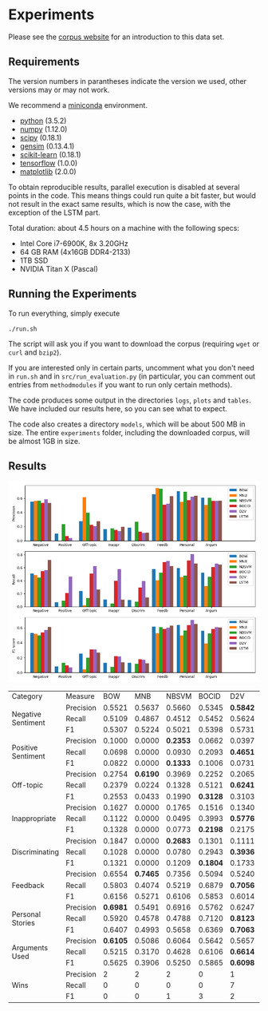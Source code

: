 # Experiments

Please see the [corpus website](https://ofai.github.io/million-post-corpus) for an introduction to this data set.

## Requirements

The version numbers in parantheses indicate the version we used, other versions may or may not work.

We recommend a [miniconda](https://conda.io/miniconda.html) environment.

* [python](https://www.python.org/) (3.5.2)
* [numpy](http://www.numpy.org/) (1.12.0)
* [scipy](https://www.scipy.org/) (0.18.1)
* [gensim](https://radimrehurek.com/gensim/) (0.13.4.1)
* [scikit-learn](http://scikit-learn.org/) (0.18.1)
* [tensorflow](https://www.tensorflow.org/) (1.0.0)
* [matplotlib](http://matplotlib.org/) (2.0.0)

To obtain reproducible results, parallel execution is disabled at several points in the code. This means things could run quite a bit faster, but would not result in the exact same results, which is now the case, with the exception of the LSTM part.

Total duration: about 4.5 hours on a machine with the following specs:

* Intel Core i7-6900K, 8x 3.20GHz
* 64 GB RAM (4x16GB DDR4-2133)
* 1TB SSD
* NVIDIA Titan X (Pascal)

## Running the Experiments

To run everything, simply execute

```
./run.sh
```

The script will ask you if you want to download the corpus (requiring `wget` or `curl` and `bzip2`).

If you are interested only in certain parts, uncomment what you don't need in `run.sh` and in `src/run_evaluation.py` (in particular, you can comment out entries from `methodmodules` if you want to run only certain methods).

The code produces some output in the directories `logs`, `plots` and `tables`. We have included our results here, so you can see what to expect.

The code also creates a directory `models`, which will be about 500 MB in size. The entire `experiments` folder, including the downloaded corpus, will be almost 1GB in size.

## Results

![](plots/results.png)

<table>
<tr><td>Category</td><td>Measure</td><td>BOW</td><td>MNB</td><td>NBSVM</td><td>BOCID</td><td>D2V</td><td>LSTM</td></tr>
<tr><td rowspan="3">Negative Sentiment</td><td>Precision</td><td>0.5521</td><td>0.5637</td><td>0.5660</td><td>0.5345</td><td><b>0.5842</b></td><td>0.5349</td></tr>
<tr><td>Recall</td><td>0.5109</td><td>0.4867</td><td>0.4512</td><td>0.5452</td><td>0.5624</td><td><b>0.7197</b></td></tr>
<tr><td>F1</td><td>0.5307</td><td>0.5224</td><td>0.5021</td><td>0.5398</td><td>0.5731</td><td><b>0.6137</b></td></tr>
<tr><td rowspan="3">Positive Sentiment</td><td>Precision</td><td>0.1000</td><td>0.0000</td><td><b>0.2353</b></td><td>0.0662</td><td>0.0397</td><td>0.0000</td></tr>
<tr><td>Recall</td><td>0.0698</td><td>0.0000</td><td>0.0930</td><td>0.2093</td><td><b>0.4651</b></td><td>0.0000</td></tr>
<tr><td>F1</td><td>0.0822</td><td>0.0000</td><td><b>0.1333</b></td><td>0.1006</td><td>0.0731</td><td>0.0000</td></tr>
<tr><td rowspan="3">Off-topic</td><td>Precision</td><td>0.2754</td><td><b>0.6190</b></td><td>0.3969</td><td>0.2252</td><td>0.2065</td><td>0.2742</td></tr>
<tr><td>Recall</td><td>0.2379</td><td>0.0224</td><td>0.1328</td><td>0.5121</td><td><b>0.6241</b></td><td>0.2638</td></tr>
<tr><td>F1</td><td>0.2553</td><td>0.0433</td><td>0.1990</td><td><b>0.3128</b></td><td>0.3103</td><td>0.2689</td></tr>
<tr><td rowspan="3">Inappropriate</td><td>Precision</td><td>0.1627</td><td>0.0000</td><td>0.1765</td><td>0.1516</td><td>0.1340</td><td><b>0.1964</b></td></tr>
<tr><td>Recall</td><td>0.1122</td><td>0.0000</td><td>0.0495</td><td>0.3993</td><td><b>0.5776</b></td><td>0.1089</td></tr>
<tr><td>F1</td><td>0.1328</td><td>0.0000</td><td>0.0773</td><td><b>0.2198</b></td><td>0.2175</td><td>0.1401</td></tr>
<tr><td rowspan="3">Discriminating</td><td>Precision</td><td>0.1847</td><td>0.0000</td><td><b>0.2683</b></td><td>0.1301</td><td>0.1111</td><td>0.1136</td></tr>
<tr><td>Recall</td><td>0.1028</td><td>0.0000</td><td>0.0780</td><td>0.2943</td><td><b>0.3936</b></td><td>0.1418</td></tr>
<tr><td>F1</td><td>0.1321</td><td>0.0000</td><td>0.1209</td><td><b>0.1804</b></td><td>0.1733</td><td>0.1262</td></tr>
<tr><td rowspan="3">Feedback</td><td>Precision</td><td>0.6554</td><td><b>0.7465</b></td><td>0.7356</td><td>0.5094</td><td>0.5240</td><td>0.6307</td></tr>
<tr><td>Recall</td><td>0.5803</td><td>0.4074</td><td>0.5219</td><td>0.6879</td><td><b>0.7056</b></td><td>0.6287</td></tr>
<tr><td>F1</td><td>0.6156</td><td>0.5271</td><td>0.6106</td><td>0.5853</td><td>0.6014</td><td><b>0.6297</b></td></tr>
<tr><td rowspan="3">Personal Stories</td><td>Precision</td><td><b>0.6981</b></td><td>0.5491</td><td>0.6916</td><td>0.5762</td><td>0.6247</td><td>0.6380</td></tr>
<tr><td>Recall</td><td>0.5920</td><td>0.4578</td><td>0.4788</td><td>0.7120</td><td><b>0.8123</b></td><td>0.6658</td></tr>
<tr><td>F1</td><td>0.6407</td><td>0.4993</td><td>0.5658</td><td>0.6369</td><td><b>0.7063</b></td><td>0.6516</td></tr>
<tr><td rowspan="3">Arguments Used</td><td>Precision</td><td><b>0.6105</b></td><td>0.5086</td><td>0.6064</td><td>0.5642</td><td>0.5657</td><td>0.5685</td></tr>
<tr><td>Recall</td><td>0.5215</td><td>0.3170</td><td>0.4628</td><td>0.6106</td><td><b>0.6614</b></td><td>0.6458</td></tr>
<tr><td>F1</td><td>0.5625</td><td>0.3906</td><td>0.5250</td><td>0.5865</td><td><b>0.6098</b></td><td>0.6047</td></tr>
<tr><td rowspan="3">Wins</td><td>Precision</td><td>2</td><td>2</td><td>2</td><td>0</td><td>1</td><td>1</td></tr>
<tr><td>Recall</td><td>0</td><td>0</td><td>0</td><td>0</td><td>7</td><td>1</td></tr>
<tr><td>F1</td><td>0</td><td>0</td><td>1</td><td>3</td><td>2</td><td>2</td></tr>
</table>
